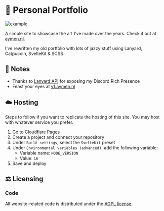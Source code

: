 # 🎨 Personal Portfolio

![example](https://github.com/aymenae/website/blob/main/assets/screenshot.png)

A simple site to showcase the art I've made over the years. Check it out at [aymen.nl](https://aymen.nl/).

I've rewritten my old portfolio with lots of jazzy stuff using Lanyard, Catpuccin, SvelteKit & SCSS.

## 📝 Notes

- Thanks to [Lanyard API](https://github.com/Phineas/lanyard) for exposing my Discord Rich Presence
- Feast your eyes at [v1.aymen.nl](https://v1.aymen.nl/)

## ☁️ Hosting

Steps to follow if you want to replicate the hosting of this site. You may host with whatever service you prefer.

1. Go to [Cloudflare Pages](https://pages.dev/)
2. Create a project and connect your repository
3. Under `Build settings`, select the `SvelteKit` preset
4. Under `Environmental variables (advanced)`, add the following variable:
   - Variable name: `NODE_VERSION`
   - Value: `16`
5. Save and deploy

## ⚖️ Licensing

### Code

All website-related code is distributed under the [AGPL license](LICENSE).
